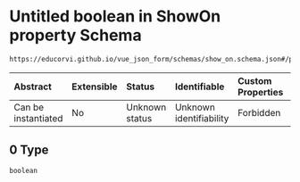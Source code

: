 # Untitled boolean in ShowOn property Schema

```txt
https://educorvi.github.io/vue_json_form/schemas/show_on.schema.json#/properties/referenceValue/oneOf/0
```



| Abstract            | Extensible | Status         | Identifiable            | Custom Properties | Additional Properties | Access Restrictions | Defined In                                                                    |
| :------------------ | :--------- | :------------- | :---------------------- | :---------------- | :-------------------- | :------------------ | :---------------------------------------------------------------------------- |
| Can be instantiated | No         | Unknown status | Unknown identifiability | Forbidden         | Allowed               | none                | [show_on.schema.json*](../schemas/show_on.schema.json "open original schema") |

## 0 Type

`boolean`
